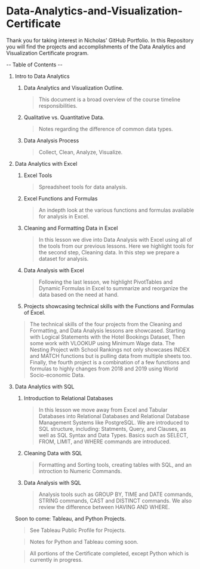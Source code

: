 # Data-Analytics-and-Visualization-Certificate

Thank you for taking interest in Nicholas' GitHub Portfolio. In this Repository you will find the projects and accomplishments of the Data Analytics and Visualization Certificate program. 

-- Table of Contents --
1. Intro to Data Analytics
     1. Data Analytics and Visualization Outline.
          > This document is a broad overview of the course timeline responsibilities.
     2. Qualitative vs. Quantitative Data.
          > Notes regarding the difference of common data types.
     3. Data Analysis Process
          > Collect, Clean, Analyze, Visualize.

2. Data Analytics with Excel
     1. Excel Tools
          > Spreadsheet tools for data analysis.
     2. Excel Functions and Formulas
          > An indepth look at the various functions and formulas available for analysis in Excel.
     3. Cleaning and Formatting Data in Excel
          > In this lesson we dive into Data Analysis with Excel using all of the tools from our previous lessons. Here we highlight tools for the second step, Cleaning data. In this step we prepare a dataset for analysis.
     4. Data Analysis with Excel
          > Following the last lesson, we highlight PivotTables and Dynamic Formulas in Excel to summarize and reorganize the data based on the need at hand.     
     5. Projects showcasing technical skills with the Functions and Formulas of Excel.
     > The technical skills of the four projects from the Cleaning and Formatting, and Data Analysis lessons are showcased. Starting with Logical Statements with the Hotel Bookings Dataset, Then some work with VLOOKUP using Minimum Wage data. The Nesting Project with School Rankings not only showcases INDEX and MATCH functions but is pulling data from multiple sheets too. Finally, the fourth project is a combination of a few functions and formulas to highly changes from 2018 and 2019 using World Socio-economic Data.

3. Data Analytics with SQL
     1. Introduction to Relational Databases
          > In this lesson we move away from Excel and Tabular Databases into Relational Databases and Relational Database Management Systems like PostgreSQL. We are introduced to SQL structure, including: Statments, Query, and Clauses, as well as SQL Syntax and Data Types. Basics such as SELECT, FROM, LIMIT, and WHERE commands are introduced.
     2. Cleaning Data with SQL
          > Formatting and Sorting tools, creating tables with SQL, and an introction to Numeric Commands. 
     3. Data Analysis with SQL
          > Analysis tools such as GROUP BY, TIME and DATE commands, STRING commands, CAST and DISTINCT commands. We also review the difference between HAVING AND WHERE.

    Soon to come: Tableau, and Python Projects. 
     > See Tableau Public Profile for Projects.
     
     > Notes for Python and Tableau coming soon.
     
     > All portions of the Certificate completed, except Python which is currently in progress. 
